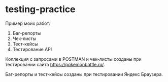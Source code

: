 # testing-practice
Пример моих работ:
1) Баг-репорты
2) Чек-листы
3) Тест-кейсы
4) Тестирование API
   
Коллекция с запросами в POSTMAN и чек-листы созданы при тестировании сайта https://pokemonbattle.ru/.

Баг-репорты и тест-кейсы созданы при тестировании Яндекс Браузера.
